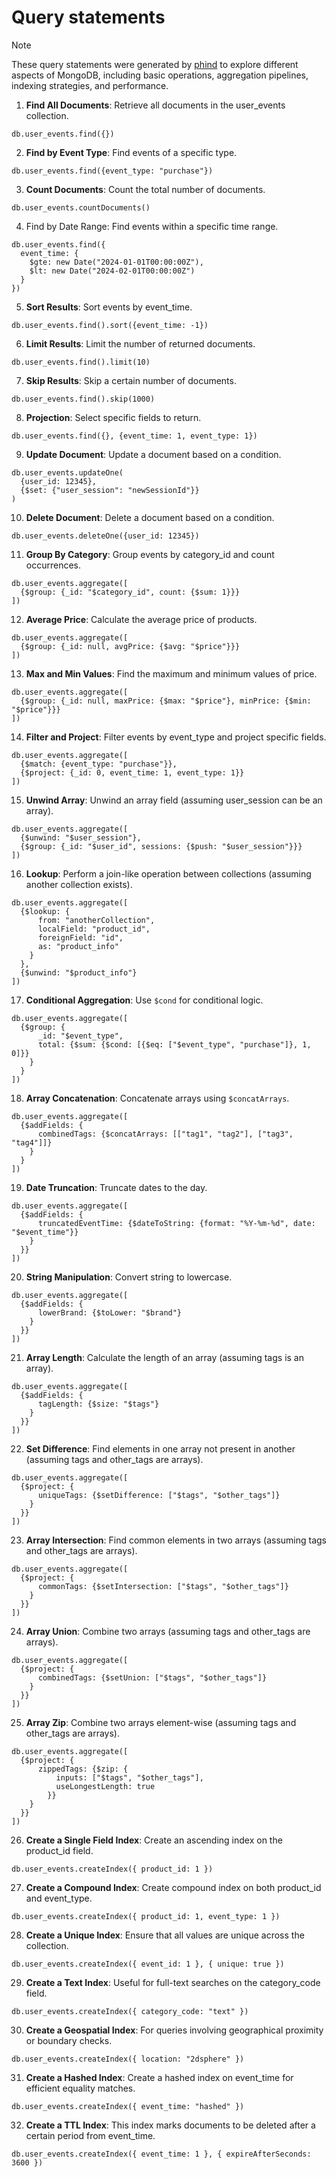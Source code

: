 # Query statements

> [!NOTE]
> These query statements were generated by [phind](https://www.phind.com/) to explore different aspects of MongoDB, including basic operations, aggregation pipelines, indexing strategies, and performance.

1. **Find All Documents**: Retrieve all documents in the user_events collection.

```shell
db.user_events.find({})
```

2. **Find by Event Type**: Find events of a specific type.

```shell
db.user_events.find({event_type: "purchase"})
```

3. **Count Documents**: Count the total number of documents.

```shell
db.user_events.countDocuments()
```

4. Find by Date Range: Find events within a specific time range.

```shell
db.user_events.find({
  event_time: {
    $gte: new Date("2024-01-01T00:00:00Z"),
    $lt: new Date("2024-02-01T00:00:00Z")
  }
})
```

5. **Sort Results**: Sort events by event_time.

```shell
db.user_events.find().sort({event_time: -1})
```

6. **Limit Results**: Limit the number of returned documents.

```shell
db.user_events.find().limit(10)
```

7. **Skip Results**: Skip a certain number of documents.

```shell
db.user_events.find().skip(1000)
```

8. **Projection**: Select specific fields to return.

```shell
db.user_events.find({}, {event_time: 1, event_type: 1})
```

9. **Update Document**: Update a document based on a condition.

```shell
db.user_events.updateOne(
  {user_id: 12345},
  {$set: {"user_session": "newSessionId"}}
)
```

10. **Delete Document**: Delete a document based on a condition.

```shell
db.user_events.deleteOne({user_id: 12345})
```

11. **Group By Category**: Group events by category_id and count occurrences.

```shell
db.user_events.aggregate([
  {$group: {_id: "$category_id", count: {$sum: 1}}}
])
```

12. **Average Price**: Calculate the average price of products.

```shell
db.user_events.aggregate([
  {$group: {_id: null, avgPrice: {$avg: "$price"}}}
])
```

13. **Max and Min Values**: Find the maximum and minimum values of price.

```shell
db.user_events.aggregate([
  {$group: {_id: null, maxPrice: {$max: "$price"}, minPrice: {$min: "$price"}}}
])
```

14. **Filter and Project**: Filter events by event_type and project specific fields.

```shell
db.user_events.aggregate([
  {$match: {event_type: "purchase"}},
  {$project: {_id: 0, event_time: 1, event_type: 1}}
])
```

15. **Unwind Array**: Unwind an array field (assuming user_session can be an array).

```shell
db.user_events.aggregate([
  {$unwind: "$user_session"},
  {$group: {_id: "$user_id", sessions: {$push: "$user_session"}}}
])
```

16. **Lookup**: Perform a join-like operation between collections (assuming another collection exists).

```shell
db.user_events.aggregate([
  {$lookup: {
      from: "anotherCollection",
      localField: "product_id",
      foreignField: "id",
      as: "product_info"
    }
  },
  {$unwind: "$product_info"}
])
```

17. **Conditional Aggregation**: Use `$cond` for conditional logic.

```shell
db.user_events.aggregate([
  {$group: {
      _id: "$event_type",
      total: {$sum: {$cond: [{$eq: ["$event_type", "purchase"]}, 1, 0]}}
    }
  }
])
```

18. **Array Concatenation**: Concatenate arrays using `$concatArrays`.

```shell
db.user_events.aggregate([
  {$addFields: {
      combinedTags: {$concatArrays: [["tag1", "tag2"], ["tag3", "tag4"]]}
    }
  }
])
```

19. **Date Truncation**: Truncate dates to the day.

```shell
db.user_events.aggregate([
  {$addFields: {
      truncatedEventTime: {$dateToString: {format: "%Y-%m-%d", date: "$event_time"}}
    }
  }}
])
```

20. **String Manipulation**: Convert string to lowercase.

```shell
db.user_events.aggregate([
  {$addFields: {
      lowerBrand: {$toLower: "$brand"}
    }
  }}
])
```

21. **Array Length**: Calculate the length of an array (assuming tags is an array).

```shell
db.user_events.aggregate([
  {$addFields: {
      tagLength: {$size: "$tags"}
    }
  }}
])
```

22. **Set Difference**: Find elements in one array not present in another (assuming tags and other_tags are arrays).

```shell
db.user_events.aggregate([
  {$project: {
      uniqueTags: {$setDifference: ["$tags", "$other_tags"]}
    }
  }}
])
```

23. **Array Intersection**: Find common elements in two arrays (assuming tags and other_tags are arrays).

```shell
db.user_events.aggregate([
  {$project: {
      commonTags: {$setIntersection: ["$tags", "$other_tags"]}
    }
  }}
])
```

24. **Array Union**: Combine two arrays (assuming tags and other_tags are arrays).

```shell
db.user_events.aggregate([
  {$project: {
      combinedTags: {$setUnion: ["$tags", "$other_tags"]}
    }
  }}
])
```

25. **Array Zip**: Combine two arrays element-wise (assuming tags and other_tags are arrays).

```shell
db.user_events.aggregate([
  {$project: {
      zippedTags: {$zip: {
          inputs: ["$tags", "$other_tags"],
          useLongestLength: true
        }}
    }
  }}
])
```

26. **Create a Single Field Index**: Create an ascending index on the product_id field.

```shell
db.user_events.createIndex({ product_id: 1 })
```

27. **Create a Compound Index**: Create compound index on both product_id and event_type.

```shell
db.user_events.createIndex({ product_id: 1, event_type: 1 })
```

28. **Create a Unique Index**: Ensure that all values are unique across the collection.

```shell
db.user_events.createIndex({ event_id: 1 }, { unique: true })
```

29. **Create a Text Index**: Useful for full-text searches on the category_code field.

```shell
db.user_events.createIndex({ category_code: "text" })
```

30. **Create a Geospatial Index**: For queries involving geographical proximity or boundary checks.

```shell
db.user_events.createIndex({ location: "2dsphere" })
```

31. **Create a Hashed Index**: Create a hashed index on event_time for efficient equality matches.

```shell
db.user_events.createIndex({ event_time: "hashed" })
```

32. **Create a TTL Index**: This index marks documents to be deleted after a certain period from event_time.

```shell
db.user_events.createIndex({ event_time: 1 }, { expireAfterSeconds: 3600 })
```
